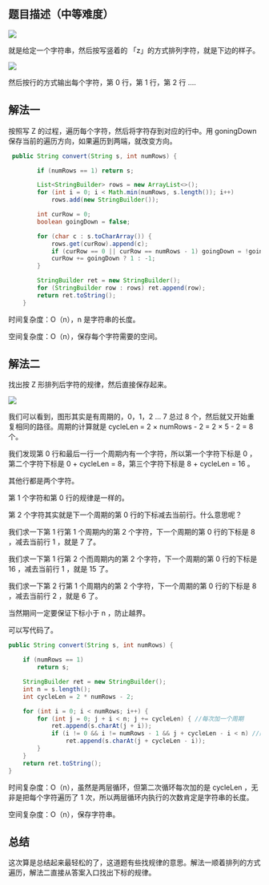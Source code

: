 ## 题目描述（中等难度）

![](http://windliang.oss-cn-beijing.aliyuncs.com/6_zig.jpg)

就是给定一个字符串，然后按写竖着的 「z」的方式排列字符，就是下边的样子。

![](http://windliang.oss-cn-beijing.aliyuncs.com/6_1.jpg)

然后按行的方式输出每个字符，第 0 行，第 1 行，第 2 行 ....

## 解法一 

按照写 Z 的过程，遍历每个字符，然后将字符存到对应的行中。用 goningDown 保存当前的遍历方向，如果遍历到两端，就改变方向。

```java
 public String convert(String s, int numRows) {

        if (numRows == 1) return s;

        List<StringBuilder> rows = new ArrayList<>();
        for (int i = 0; i < Math.min(numRows, s.length()); i++)
            rows.add(new StringBuilder());

        int curRow = 0;
        boolean goingDown = false;

        for (char c : s.toCharArray()) {
            rows.get(curRow).append(c);
            if (curRow == 0 || curRow == numRows - 1) goingDown = !goingDown; //遍历到两端，改变方向
            curRow += goingDown ? 1 : -1;
        }

        StringBuilder ret = new StringBuilder();
        for (StringBuilder row : rows) ret.append(row);
        return ret.toString();
    }
```

时间复杂度：O（n），n 是字符串的长度。

空间复杂度：O（n），保存每个字符需要的空间。

## 解法二

找出按 Z 形排列后字符的规律，然后直接保存起来。

![](http://windliang.oss-cn-beijing.aliyuncs.com/6_3.jpg)

我们可以看到，图形其实是有周期的，0，1，2 ... 7 总过 8 个，然后就又开始重复相同的路径。周期的计算就是 cycleLen = 2 × numRows - 2 = 2 × 5 - 2 = 8 个。

我们发现第 0 行和最后一行一个周期内有一个字符，所以第一个字符下标是 0 ，第二个字符下标是 0 + cycleLen = 8，第三个字符下标是 8 + cycleLen = 16 。 

其他行都是两个字符。

第 1 个字符和第 0 行的规律是一样的。

第 2 个字符其实就是下一个周期的第 0 行的下标减去当前行。什么意思呢？

我们求一下第 1 行第 1 个周期内的第 2 个字符，下一个周期的第 0 行的下标是 8 ，减去当前行 1 ，就是 7 了。

我们求一下第 1 行第 2 个而周期内的第 2 个字符，下一个周期的第 0 行的下标是 16 ，减去当前行 1 ，就是 15 了。

我们求一下第 2 行第 1 个周期内的第 2 个字符，下一个周期的第 0 行的下标是 8 ，减去当前行 2 ，就是 6 了。

当然期间一定要保证下标小于 n ，防止越界。

可以写代码了。

```java
public String convert(String s, int numRows) {

	if (numRows == 1)
		return s;

	StringBuilder ret = new StringBuilder();
	int n = s.length();
	int cycleLen = 2 * numRows - 2;

	for (int i = 0; i < numRows; i++) {
		for (int j = 0; j + i < n; j += cycleLen) { //每次加一个周期
			ret.append(s.charAt(j + i));
			if (i != 0 && i != numRows - 1 && j + cycleLen - i < n) //除去第 0 行和最后一行
				ret.append(s.charAt(j + cycleLen - i));
		}
	}
	return ret.toString();
}
```

时间复杂度：O（n），虽然是两层循环，但第二次循环每次加的是 cycleLen ，无非是把每个字符遍历了 1 次，所以两层循环内执行的次数肯定是字符串的长度。

空间复杂度：O（n），保存字符串。

## 总结

这次算是总结起来最轻松的了，这道题有些找规律的意思。解法一顺着排列的方式遍历，解法二直接从答案入口找出下标的规律。